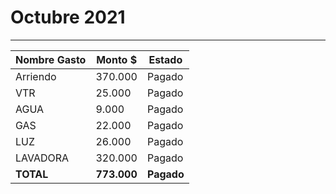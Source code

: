 # Octubre 2021
----

| Nombre Gasto  | Monto $  | Estado |
|---|---|--|
|   Arriendo | 370.000   |  Pagado | 
|  VTR  |      25.000 | Pagado | 
|   AGUA |   9.000|  Pagado | 
|   GAS |   22.000| Pagado | 
|   LUZ |   26.000|   Pagado |
|   LAVADORA |   320.000|   Pagado |
**TOTAL** |  **773.000**    | **Pagado** 